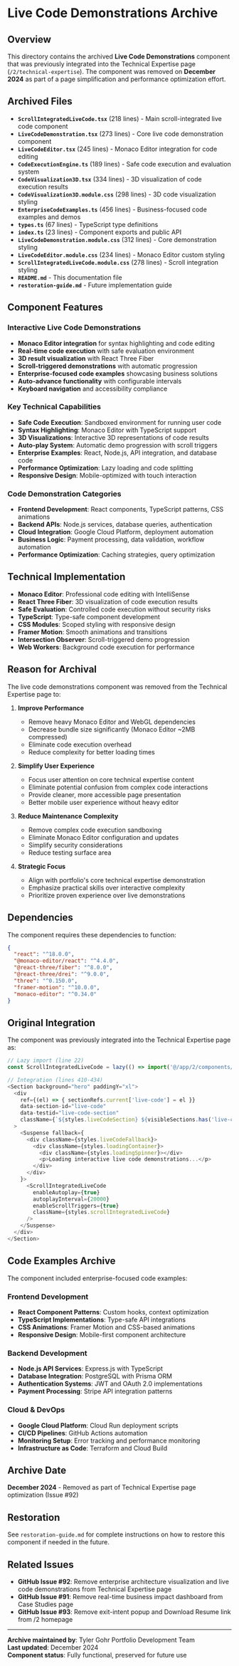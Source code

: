 # Live Code Demonstrations Archive

## Overview
This directory contains the archived **Live Code Demonstrations** component that was previously integrated into the Technical Expertise page (`/2/technical-expertise`). The component was removed on **December 2024** as part of a page simplification and performance optimization effort.

## Archived Files
- **`ScrollIntegratedLiveCode.tsx`** (218 lines) - Main scroll-integrated live code component
- **`LiveCodeDemonstration.tsx`** (273 lines) - Core live code demonstration component
- **`LiveCodeEditor.tsx`** (245 lines) - Monaco Editor integration for code editing
- **`CodeExecutionEngine.ts`** (189 lines) - Safe code execution and evaluation system
- **`CodeVisualization3D.tsx`** (334 lines) - 3D visualization of code execution results
- **`CodeVisualization3D.module.css`** (298 lines) - 3D code visualization styling
- **`EnterpriseCodeExamples.ts`** (456 lines) - Business-focused code examples and demos
- **`types.ts`** (67 lines) - TypeScript type definitions
- **`index.ts`** (23 lines) - Component exports and public API
- **`LiveCodeDemonstration.module.css`** (312 lines) - Core demonstration styling
- **`LiveCodeEditor.module.css`** (234 lines) - Monaco Editor custom styling
- **`ScrollIntegratedLiveCode.module.css`** (278 lines) - Scroll integration styling
- **`README.md`** - This documentation file
- **`restoration-guide.md`** - Future implementation guide

## Component Features
### Interactive Live Code Demonstrations
- **Monaco Editor integration** for syntax highlighting and code editing
- **Real-time code execution** with safe evaluation environment
- **3D result visualization** with React Three Fiber
- **Scroll-triggered demonstrations** with automatic progression
- **Enterprise-focused code examples** showcasing business solutions
- **Auto-advance functionality** with configurable intervals
- **Keyboard navigation** and accessibility compliance

### Key Technical Capabilities
- **Safe Code Execution**: Sandboxed environment for running user code
- **Syntax Highlighting**: Monaco Editor with TypeScript support
- **3D Visualizations**: Interactive 3D representations of code results
- **Auto-play System**: Automatic demo progression with scroll triggers
- **Enterprise Examples**: React, Node.js, API integration, and database code
- **Performance Optimization**: Lazy loading and code splitting
- **Responsive Design**: Mobile-optimized with touch interaction

### Code Demonstration Categories
- **Frontend Development**: React components, TypeScript patterns, CSS animations
- **Backend APIs**: Node.js services, database queries, authentication
- **Cloud Integration**: Google Cloud Platform, deployment automation
- **Business Logic**: Payment processing, data validation, workflow automation
- **Performance Optimization**: Caching strategies, query optimization

## Technical Implementation
- **Monaco Editor**: Professional code editing with IntelliSense
- **React Three Fiber**: 3D visualization of code execution results
- **Safe Evaluation**: Controlled code execution without security risks
- **TypeScript**: Type-safe component development
- **CSS Modules**: Scoped styling with responsive design
- **Framer Motion**: Smooth animations and transitions
- **Intersection Observer**: Scroll-triggered demo progression
- **Web Workers**: Background code execution for performance

## Reason for Archival
The live code demonstrations component was removed from the Technical Expertise page to:

1. **Improve Performance**
   - Remove heavy Monaco Editor and WebGL dependencies
   - Decrease bundle size significantly (Monaco Editor ~2MB compressed)
   - Eliminate code execution overhead
   - Reduce complexity for better loading times

2. **Simplify User Experience**
   - Focus user attention on core technical expertise content
   - Eliminate potential confusion from complex code interactions
   - Provide cleaner, more accessible page presentation
   - Better mobile user experience without heavy editor

3. **Reduce Maintenance Complexity**
   - Remove complex code execution sandboxing
   - Eliminate Monaco Editor configuration and updates
   - Simplify security considerations
   - Reduce testing surface area

4. **Strategic Focus**
   - Align with portfolio's core technical expertise demonstration
   - Emphasize practical skills over interactive complexity
   - Prioritize proven experience over live demonstrations

## Dependencies
The component requires these dependencies to function:
```json
{
  "react": "^18.0.0",
  "@monaco-editor/react": "^4.4.0",
  "@react-three/fiber": "^8.0.0",
  "@react-three/drei": "^9.0.0",
  "three": "^0.150.0",
  "framer-motion": "^10.0.0",
  "monaco-editor": "^0.34.0"
}
```

## Original Integration
The component was previously integrated into the Technical Expertise page as:

```typescript
// Lazy import (line 22)
const ScrollIntegratedLiveCode = lazy(() => import('@/app/2/components/LiveCode/ScrollIntegratedLiveCode'))

// Integration (lines 410-434)
<Section background="hero" paddingY="xl">
  <div 
    ref={(el) => { sectionRefs.current['live-code'] = el }}
    data-section-id="live-code"
    data-testid="live-code-section"
    className={`${styles.liveCodeSection} ${visibleSections.has('live-code') ? styles.revealed : ''}`}
  >
    <Suspense fallback={
      <div className={styles.liveCodeFallback}>
        <div className={styles.loadingContainer}>
          <div className={styles.loadingSpinner}></div>
          <p>Loading interactive live code demonstrations...</p>
        </div>
      </div>
    }>
      <ScrollIntegratedLiveCode 
        enableAutoplay={true}
        autoplayInterval={20000}
        enableScrollTriggers={true}
        className={styles.scrollIntegratedLiveCode}
      />
    </Suspense>
  </div>
</Section>
```

## Code Examples Archive
The component included enterprise-focused code examples:

### Frontend Development
- **React Component Patterns**: Custom hooks, context optimization
- **TypeScript Implementations**: Type-safe API integrations
- **CSS Animations**: Framer Motion and CSS-based animations
- **Responsive Design**: Mobile-first component architecture

### Backend Development
- **Node.js API Services**: Express.js with TypeScript
- **Database Integration**: PostgreSQL with Prisma ORM
- **Authentication Systems**: JWT and OAuth 2.0 implementations
- **Payment Processing**: Stripe API integration patterns

### Cloud & DevOps
- **Google Cloud Platform**: Cloud Run deployment scripts
- **CI/CD Pipelines**: GitHub Actions automation
- **Monitoring Setup**: Error tracking and performance monitoring
- **Infrastructure as Code**: Terraform and Cloud Build

## Archive Date
**December 2024** - Removed as part of Technical Expertise page optimization (Issue #92)

## Restoration
See `restoration-guide.md` for complete instructions on how to restore this component if needed in the future.

## Related Issues
- **GitHub Issue #92**: Remove enterprise architecture visualization and live code demonstrations from Technical Expertise page
- **GitHub Issue #91**: Remove real-time business impact dashboard from Case Studies page
- **GitHub Issue #93**: Remove exit-intent popup and Download Resume link from /2 homepage

---

**Archive maintained by**: Tyler Gohr Portfolio Development Team  
**Last updated**: December 2024  
**Component status**: Fully functional, preserved for future use